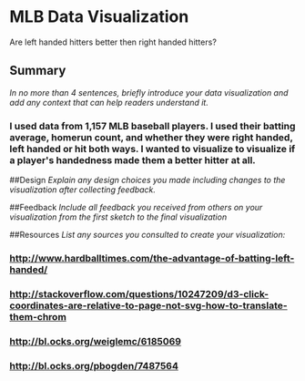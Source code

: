 # MLB Data Visualization
Are left handed hitters better then right handed hitters?

## Summary 
*In no more than 4 sentences, briefly introduce your data visualization and add any context that can help readers understand it.*
### I used data from 1,157 MLB baseball players. I used their batting average, homerun count, and whether they were right handed, left handed or hit both ways. I wanted to visualize to visualize if a player's handedness made them a better hitter at all. 


##Design 
*Explain any design choices you made including changes to the visualization after collecting feedback.*

##Feedback
*Include all feedback you received from others on your visualization from the first sketch to the final visualization*


##Resources
*List any sources you consulted to create your visualization:*
### http://www.hardballtimes.com/the-advantage-of-batting-left-handed/
### http://stackoverflow.com/questions/10247209/d3-click-coordinates-are-relative-to-page-not-svg-how-to-translate-them-chrom
### http://bl.ocks.org/weiglemc/6185069
### http://bl.ocks.org/pbogden/7487564
